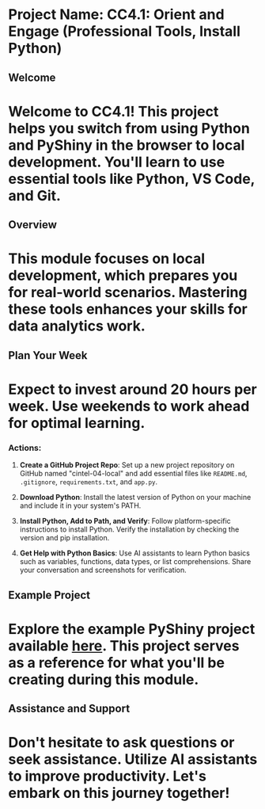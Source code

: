 # Project Name: CC4.1: Orient and Engage (Professional Tools, Install Python)

## Welcome
# Welcome to CC4.1! This project helps you switch from using Python and PyShiny in the browser to local development. You'll learn to use essential tools like Python, VS Code, and Git.

## Overview
# This module focuses on local development, which prepares you for real-world scenarios. Mastering these tools enhances your skills for data analytics work.

## Plan Your Week
# Expect to invest around 20 hours per week. Use weekends to work ahead for optimal learning.

### Actions:
1. **Create a GitHub Project Repo**: Set up a new project repository on GitHub named "cintel-04-local" and add essential files like `README.md`, `.gitignore`, `requirements.txt`, and `app.py`.
   
2. **Download Python**: Install the latest version of Python on your machine and include it in your system's PATH.

3. **Install Python, Add to Path, and Verify**: Follow platform-specific instructions to install Python. Verify the installation by checking the version and pip installation.

4. **Get Help with Python Basics**: Use AI assistants to learn Python basics such as variables, functions, data types, or list comprehensions. Share your conversation and screenshots for verification.

## Example Project
# Explore the example PyShiny project available [here](https://github.com/denisecase/pyshiny-penguins-dashboard-express). This project serves as a reference for what you'll be creating during this module.

## Assistance and Support
# Don't hesitate to ask questions or seek assistance. Utilize AI assistants to improve productivity. Let's embark on this journey together!

